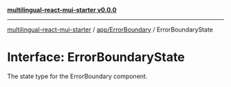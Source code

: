 [**multilingual-react-mui-starter v0.0.0**](../../../README.md)

***

[multilingual-react-mui-starter](../../../modules.md) / [app/ErrorBoundary](../README.md) / ErrorBoundaryState

# Interface: ErrorBoundaryState

The state type for the ErrorBoundary component.
